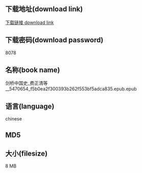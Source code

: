 ## 下载地址(download link)
[下载链接 download link](https://voluble-croquembouche-d321dc.netlify.app/?s=%E5%89%91%E6%A1%A5%E4%B8%AD%E5%9B%BD%E5%8F%B2_%E8%B4%B9%E6%AD%A3%E6%B8%85%E7%AD%89__5470654_f5b0ea2f300393b262f553bf5adca835.epub)

## 下载密码(download password)
8078

## 名称(book name)
剑桥中国史_费正清等__5470654_f5b0ea2f300393b262f553bf5adca835.epub.epub

## 语言(language)
chinese

## MD5


## 大小(filesize)
8 MB
